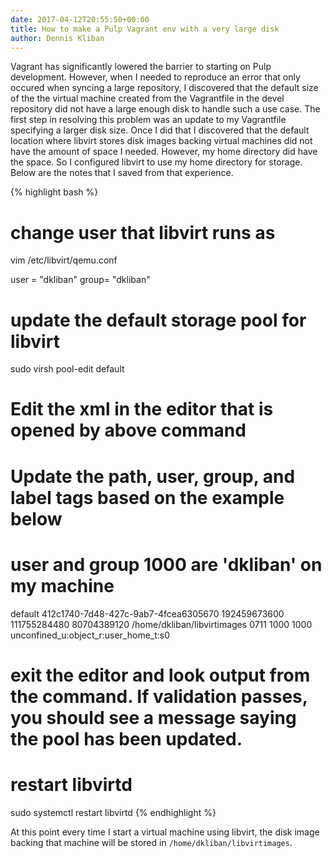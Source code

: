 ```yaml
---
date: 2017-04-12T20:55:50+00:00
title: How to make a Pulp Vagrant env with a very large disk
author: Dennis Kliban
---
```

<!-- more -->
Vagrant has significantly lowered the barrier to starting on Pulp development. However, when I
needed to reproduce an error that only occured when syncing a large repository, I discovered that
the default size of the the virtual machine created from the Vagrantfile in the devel repository
did not have a large enough disk to handle such a use case. The first step in resolving this
problem was an update to my Vagrantfile specifying a larger disk size. Once I did that I
discovered that the default location where libvirt stores disk images backing virtual machines
did not have the amount of space I needed. However, my home directory did have the space. So I
configured libvirt to use my home directory for storage. Below are the notes that I saved from
that experience.

{% highlight bash %}
# change user that libvirt runs as
vim /etc/libvirt/qemu.conf

   user = "dkliban"
   group= "dkliban"

# update the default storage pool for libvirt
sudo virsh pool-edit default

# Edit the xml in the editor that is opened by above command
# Update the path, user, group, and label tags based on the example below
# user and group 1000 are 'dkliban' on my machine

<pool type='dir'>
  <name>default</name>
  <uuid>412c1740-7d48-427c-9ab7-4fcea6305670</uuid>
  <capacity unit='bytes'>192459673600</capacity>
  <allocation unit='bytes'>111755284480</allocation>
  <available unit='bytes'>80704389120</available>
  <source>
  </source>
  <target>
    <path>/home/dkliban/libvirtimages</path>
    <permissions>
      <mode>0711</mode>
      <owner>1000</owner>
      <group>1000</group>
      <label>unconfined_u:object_r:user_home_t:s0</label>
    </permissions>
  </target>
</pool>

# exit the editor and look output from the command. If validation passes, you should see a message saying the pool has been updated.
# restart libvirtd
sudo systemctl restart libvirtd
{% endhighlight %}

At this point every time I start a virtual machine using libvirt, the disk image backing that
machine will be stored in `/home/dkliban/libvirtimages`.